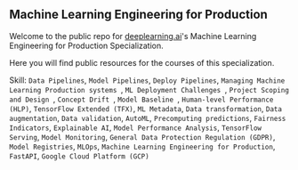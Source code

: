 ## Machine Learning Engineering for Production

Welcome to the public repo for [deeplearning.ai](https://www.deeplearning.ai/)'s Machine Learning Engineering for Production Specialization.

Here you will find public resources for the courses of this specialization.

Skill: `Data Pipelines`, `Model Pipelines`, `Deploy Pipelines`, `Managing Machine Learning Production systems `, `ML Deployment Challenges `, `Project Scoping and Design `, `Concept Drift `, `Model Baseline `, `Human-level Performance (HLP)`, `TensorFlow Extended (TFX)`, `ML Metadata`, `Data transformation`, `Data augmentation`, `Data validation`, `AutoML`, `Precomputing predictions`, `Fairness Indicators`, `Explainable AI`, `Model Performance Analysis`, `TensorFlow Serving`, `Model Monitoring`, `General Data Protection Regulation (GDPR)`, `Model Registries`, `MLOps`, `Machine Learning Engineering for Production`, `FastAPI`, `Google Cloud Platform (GCP)`
